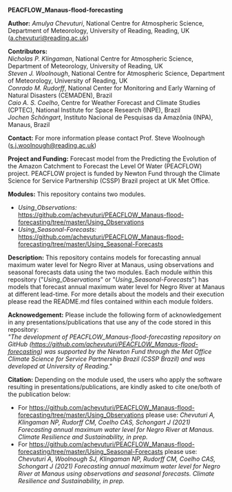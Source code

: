 **PEACFLOW_Manaus-flood-forecasting**

**Author:** *Amulya Chevuturi*, National Centre for Atmospheric Science, Department of Meteorology, University of Reading, Reading, UK (a.chevuturi@reading.ac.uk)

**Contributors:**\
*Nicholas P. Klingaman*, National Centre for Atmospheric Science, Department of Meteorology, University of Reading, UK\
*Steven J. Woolnough*, National Centre for Atmospheric Science, Department of Meteorology, University of Reading, UK\
*Conrado M. Rudorff*, National Center for Monitoring and Early Warning of Natural Disasters (CEMADEN), Brazil\
*Caio A. S. Coelho*, Centre for Weather Forecast and Climate Studies (CPTEC), National Institute for Space Research (INPE), Brazil\
*Jochen Schöngart*, Instituto Nacional de Pesquisas da Amazônia (INPA), Manaus, Brazil

**Contact:** For more information please contact Prof. Steve Woolnough (s.j.woolnough@reading.ac.uk)

**Project and Funding:** Forecast model from the Predicting the Evolution of the Amazon Catchment to Forecast the Level Of Water (PEACFLOW) project. PEACFLOW project is funded by Newton Fund through the Climate Science for Service Partnership (CSSP) Brazil project at UK Met Office.

**Modules:** This repository contains two modules.
- *Using_Observations:* https://github.com/achevuturi/PEACFLOW_Manaus-flood-forecasting/tree/master/Using_Observations
- *Using_Seasonal-Forecasts:* https://github.com/achevuturi/PEACFLOW_Manaus-flood-forecasting/tree/master/Using_Seasonal-Forecasts

**Description:** This repository contains models for forecasting annual maximum water level for Negro River at Manaus, using observations and seasonal forecasts data using the two modules. Each module within this repository ("*Using_Observations*" or "*Using_Seasonal-Forecasts*") has models that forecast annual maximum water level for Negro River at Manaus at different lead-time. For more details about the models and their execution please read the README.md files contained within each module folders. 

**Acknowedgement:** Please include the following form of acknowledgement in any presentations/publications that use any of the code stored in this repository:\
*"The development of PEACFLOW_Manaus-flood-forecasting repository on GitHub (https://github.com/achevuturi/PEACFLOW_Manaus-flood-forecasting) was supported by the Newton Fund through the Met Office Climate Science for Service Partnership Brazil (CSSP Brazil) and was developed at University of Reading."*

**Citation:** Depending on the module used, the users who apply the software resulting in presentations/publications, are kindly asked to cite one/both of the publication below:
- For https://github.com/achevuturi/PEACFLOW_Manaus-flood-forecasting/tree/master/Using_Observations please use: *Chevuturi A, Klingaman NP, Rudorff CM, Coelho CAS, Schongart J (2021) Forecasting annual maximum water level for Negro River at Manaus. Climate Resilience and Sustainability, in prep.*
- For https://github.com/achevuturi/PEACFLOW_Manaus-flood-forecasting/tree/master/Using_Seasonal-Forecasts please use: *Chevuturi A, Woolnough SJ, Klingaman NP, Rudorff CM, Coelho CAS, Schongart J (2021) Forecasting annual maximum water level for Negro River at Manaus using observations and seasonal forecasts. Climate Resilience and Sustainability, in prep.*
